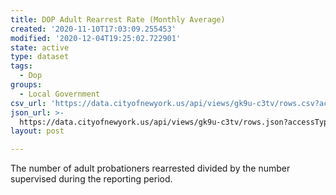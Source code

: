 ```yaml
---
title: DOP Adult Rearrest Rate (Monthly Average)
created: '2020-11-10T17:03:09.255453'
modified: '2020-12-04T19:25:02.722901'
state: active
type: dataset
tags:
  - Dop
groups:
  - Local Government
csv_url: 'https://data.cityofnewyork.us/api/views/gk9u-c3tv/rows.csv?accessType=DOWNLOAD'
json_url: >-
  https://data.cityofnewyork.us/api/views/gk9u-c3tv/rows.json?accessType=DOWNLOAD
layout: post

---
```

The number of adult probationers rearrested divided by the number supervised during the reporting period.
